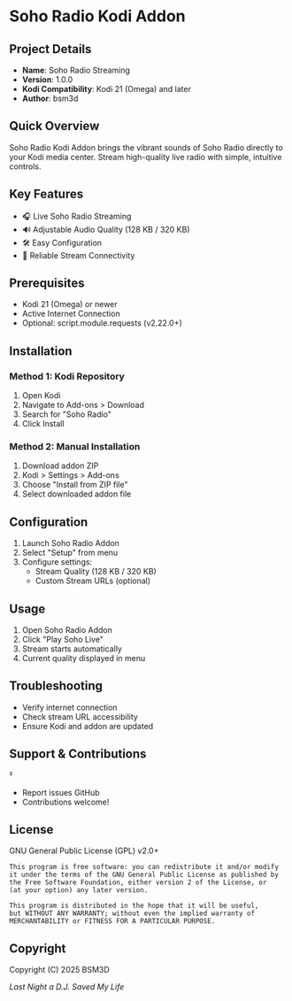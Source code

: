 # Soho Radio Kodi Addon

## Project Details

- **Name**: Soho Radio Streaming
- **Version**: 1.0.0
- **Kodi Compatibility**: Kodi 21 (Omega) and later
- **Author**: bsm3d

## Quick Overview

Soho Radio Kodi Addon brings the vibrant sounds of Soho Radio directly to your Kodi media center. Stream high-quality live radio with simple, intuitive controls.

## Key Features

- 🎧 Live Soho Radio Streaming
- 🔊 Adjustable Audio Quality (128 KB / 320 KB)
- 🛠 Easy Configuration
- 📡 Reliable Stream Connectivity

## Prerequisites

- Kodi 21 (Omega) or newer
- Active Internet Connection
- Optional: script.module.requests (v2.22.0+)

## Installation

### Method 1: Kodi Repository
1. Open Kodi
2. Navigate to Add-ons > Download
3. Search for "Soho Radio"
4. Click Install

### Method 2: Manual Installation
1. Download addon ZIP
2. Kodi > Settings > Add-ons
3. Choose "Install from ZIP file"
4. Select downloaded addon file

## Configuration

1. Launch Soho Radio Addon
2. Select "Setup" from menu
3. Configure settings:
   - Stream Quality (128 KB / 320 KB)
   - Custom Stream URLs (optional)

## Usage

1. Open Soho Radio Addon
2. Click "Play Soho Live"
3. Stream starts automatically
4. Current quality displayed in menu

## Troubleshooting

- Verify internet connection
- Check stream URL accessibility
- Ensure Kodi and addon are updated

## Support & Contributions
²
- Report issues GitHub
- Contributions welcome!

## License

GNU General Public License (GPL) v2.0+

```
This program is free software: you can redistribute it and/or modify
it under the terms of the GNU General Public License as published by
the Free Software Foundation, either version 2 of the License, or
(at your option) any later version.

This program is distributed in the hope that it will be useful,
but WITHOUT ANY WARRANTY; without even the implied warranty of
MERCHANTABILITY or FITNESS FOR A PARTICULAR PURPOSE.
```

## Copyright

Copyright (C) 2025 BSM3D

*Last Night a D.J. Saved My Life*

